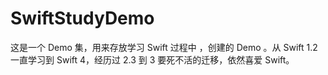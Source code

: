 # SwiftStudyDemo
 这是一个 Demo 集，用来存放学习 Swift 过程中 ，创建的 Demo 。从 Swift 1.2 一直学习到 Swift 4，经历过 2.3 到 3 要死不活的迁移，依然喜爱 Swift。
